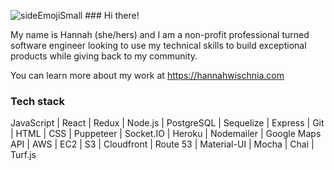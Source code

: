

![sideEmojiSmall](https://user-images.githubusercontent.com/76498844/125205004-b27ba300-e245-11eb-8902-b94d70d894e5.png) ### Hi there!

My name is Hannah (she/hers) and I am a non-profit professional turned software engineer looking to use my technical skills to build exceptional products while giving back to my community.

You can learn more about my work at https://hannahwischnia.com

### Tech stack

JavaScript | React | Redux | Node.js | PostgreSQL | Sequelize | Express | Git | HTML | CSS | Puppeteer | Socket.IO | Heroku | Nodemailer | Google Maps API | AWS | EC2 | S3 | Cloudfront | Route 53 | Material-UI | Mocha | Chai | Turf.js
